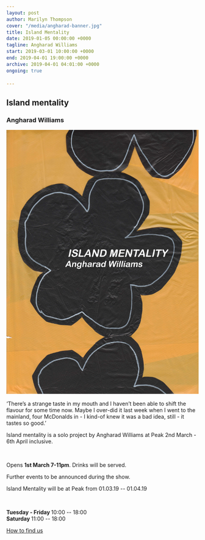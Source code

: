 ```yaml
---
layout: post
author: Marilyn Thompson
cover: "/media/angharad-banner.jpg"
title: Island Mentality
date: 2019-01-05 00:00:00 +0000
tagline: Angharad Williams
start: 2019-03-01 10:00:00 +0000
end: 2019-04-01 19:00:00 +0000
archive: 2019-04-01 04:01:00 +0000
ongoing: true

---
```

<p><h2>Island mentality</h2>
<h3>Angharad Williams</h3></p>

<p><img src="/media/angharad-fullsize.jpg"></p>

<p>‘There’s a strange taste in my mouth and I haven’t been able to shift the flavour for some time now. Maybe I over-did it last week when I went to the mainland, four McDonalds in - I kind-of knew it was a bad idea, still - it tastes so good.’</p>

<p>Island mentality is a solo project by Angharad Williams at Peak 2nd March - 6th April
inclusive.</p>

<br />

<p>Opens <b>1st March 7-11pm</b>. Drinks will be served.</p>

<p>Further events to be announced during the show.</p>

<p>Island Mentality will be at Peak from 01.03.19 -- 01.04.19</p><br />
<p><b>Tuesday - Friday </b>10:00 -- 18:00<br />
<b>Saturday </b>11:00 -- 18:00 <br />

<p><a href="http://www.peak-art.org/contact">How to find us</a></p>